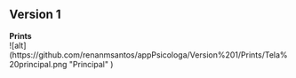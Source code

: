 <h2>Version 1</h2>
<b>Prints</b><br>
![alt](https://github.com/renanmsantos/appPsicologa/Version%201/Prints/Tela%20principal.png "Principal" )<br><br>
